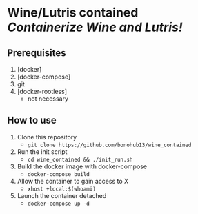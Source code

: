 # Wine/Lutris contained<br/><i>Containerize Wine and Lutris!</i>

## Prerequisites
1. [docker]
2. [docker-compose]
3. git
4. [docker-rootless]
    - not necessary

## How to use
1. Clone this repository
    - ```git clone https://github.com/bonohub13/wine_contained```
2. Run the init script
    - ```cd wine_contained && ./init_run.sh```
3. Build the docker image with docker-compose
    - ```docker-compose build```
4. Allow the container to gain access to X
    - ```xhost +local:$(whoami)```
5. Launch the container detached
    - ```docker-compose up -d```
